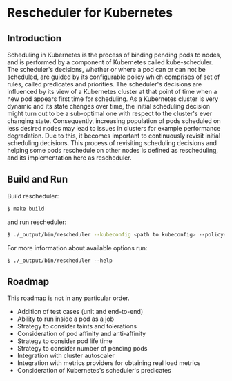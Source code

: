 # Rescheduler for Kubernetes

## Introduction

Scheduling in Kubernetes is the process of binding pending pods to nodes, and is performed by a component of Kubernetes called kube-scheduler. The scheduler's decisions, whether or where a pod can or can not be scheduled, are guided by its configurable policy which comprises of set of rules, called predicates and priorities. The scheduler's decisions are influenced by its view of a Kubernetes cluster at that point of time when a new pod appears first time for scheduling. As a Kubernetes cluster is very dynamic and its state changes over time, the initial scheduling decision might turn out to be a sub-optimal one with respect to the cluster's ever changing state. Consequently, increasing population of pods scheduled on less desired nodes may lead to issues in clusters for example performance degradation. Due to this, it becomes important to continuously revisit initial scheduling decisions. This process of revisiting scheduling decisions and helping some pods reschedule on other nodes is defined as rescheduling, and its implementation here as rescheduler.

## Build and Run

Build rescheduler:

```sh
$ make build
```

and run rescheduler:

```sh
$ ./_output/bin/rescheduler --kubeconfig <path to kubeconfig> --policy-config-file <path-to-policy-file>
```

For more information about available options run:
```
$ ./_output/bin/rescheduler --help
```

## Roadmap

This roadmap is not in any particular order.

* Addition of test cases (unit and end-to-end)
* Ability to run inside a pod as a job
* Strategy to consider taints and tolerations
* Consideration of pod affinity and anti-affinity
* Strategy to consider pod life time
* Strategy to consider number of pending pods
* Integration with cluster autoscaler
* Integration with metrics providers for obtaining real load metrics
* Consideration of Kubernetes's scheduler's predicates
